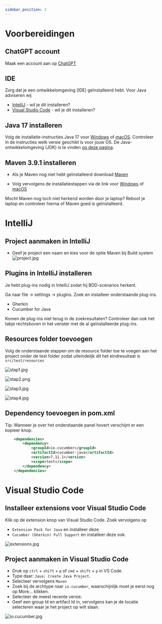 ```yaml
---
sidebar_position: 2
---
```


# Voorbereidingen

## ChatGPT account
Maak een account aan op [ChatGPT](https://chat.openai.com/)

## IDE
Zorg dat je een ontwikkelomgeving (IDE) geïnstalleerd hebt. Voor Java adviseren wij 
- [IntelliJ](https://www.jetbrains.com/idea/) - wil je dit installeren?
- [Visual Studio Code](https://code.visualstudio.com/Download) - wil je dit installeren? 

## Java 17 installeren
Volg de installatie-instructies Java 17 voor [Windows](https://java.tutorials24x7.com/blog/how-to-install-java-17-on-windows) of [macOS](https://www.codejava.net/java-se/install-oracle-jdk-17-on-macos). Controleer in de instructies welk versie geschikt is voor jouw OS. De Java-ontwikkelomgeving (JDK) is te vinden [op deze pagina](https://www.oracle.com/java/technologies/javase/jdk17-archive-downloads.html).

##  Maven 3.9.1 installeren
- Als je Maven nog niet hebt geïnstalleerd download [Maven](https://dlcdn.apache.org/maven/maven-3/3.9.1/binaries/apache-maven-3.9.1-bin.zip)

- Volg vervolgens de installatiestappen via de link voor [Windows](https://phoenixnap.com/kb/install-maven-windows) of [macOS](https://www.digitalocean.com/community/tutorials/install-maven-mac-os)

Mocht Maven nog toch niet herkend worden door je laptop? Reboot je laptop en controleer hierna of Maven goed is geïnstalleerd.

# IntelliJ

##  Project aanmaken in IntelliJ
- Geef je project een naam en kies voor de optie Maven bij Build system
![project.jpg](project.jpg)

##  Plugins in IntelliJ installeren
Je hebt plug-ins nodig in IntelliJ zodat hij BDD-scenarios herkent.

Ga naar file → settings → plugins. Zoek en installeer onderstaande plug-ins.
- Gherkin
- Cucumber for Java

Komen de plug-ins niet terug in de zoekresultaten? Controleer dan ook het tabje rechtsboven in het venster met de al geïnstalleerde plug-ins.

## Resources folder toevoegen
Volg de onderstaande stappen om de resource folder toe te voegen aan het project onder de test folder zodat uiteindelijk dit het eindresultaat is ``` src/test/resources ```

![stap1.jpg](stap1.jpg)

![stap2.png](stap2.png)

![stap3.jpg](stap3.jpg)

![stap4.jpg](stap4.jpg)

##  Dependency toevoegen in pom.xml
Tip: Wanneer je over het onderstaande panel hovert verschijnt er een kopieer knop.
```xml
    <dependencies>
        <dependency>
            <groupId>io.cucumber</groupId>
            <artifactId>cucumber-java</artifactId>
            <version>7.11.1</version>
            <scope>test</scope>
        </dependency>
    </dependencies>
```

# Visual Studio Code

## Installeer extensions voor Visual Studio Code
Klik op de extension knop van Visual Studio Code. Zoek vervolgens op 
- `Extension Pack for Java` en installeer deze. 
- `Cucumber (Gherkin) Full Support` en installeer deze ook.

![extensions.jpg](extensions.jpg)

## Project aanmaken in Visual Studio Code
- Druk op `ctrl` + `shift` + `p` of `cmd` + `shift` + `p` in VS Code.
- Type daar: `Java: Create Java Project`.
- Selecteer vervolgens `Maven` 
- Zoek bij de archtype naar `io.cucumber`, waarschijnlijk moet je eerst nog op More... klikken.
- Selecteer de meest recente versie.
- Geef een group Id en artifact Id in, vervolgens kan je de locatie selecteren waar je het project op wilt slaan.

![io.cucumber.jpg](io.cucumber.jpg)

